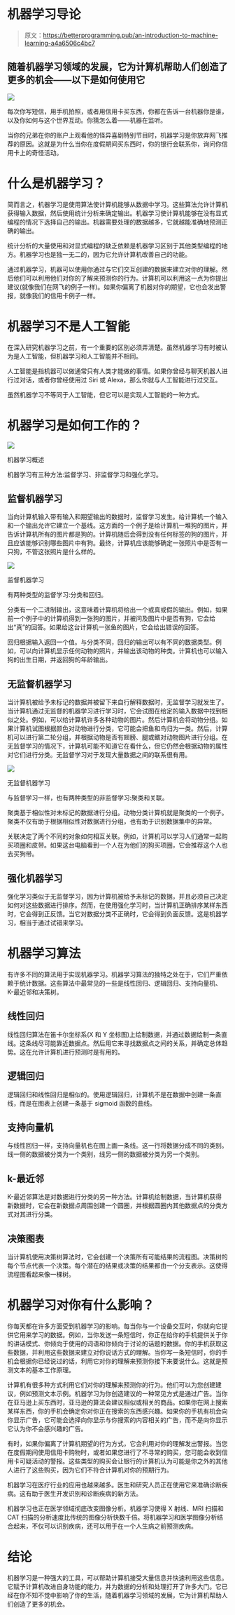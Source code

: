# 机器学习导论

> 原文：<https://betterprogramming.pub/an-introduction-to-machine-learning-a4a6506c4bc7>

## 随着机器学习领域的发展，它为计算机帮助人们创造了更多的机会——以下是如何使用它

![](img/e9838838d1ab7de1f7c5636e7c4b0188.png)

每次你写短信，用手机拍照，或者用信用卡买东西，你都在告诉一台机器你是谁，以及你如何与这个世界互动。你猜怎么着——机器在监听。

当你的兄弟在你的账户上观看他的怪异喜剧特别节目时，机器学习是你放弃网飞推荐的原因。这就是为什么当你在度假期间买东西时，你的银行会联系你，询问你信用卡上的奇怪活动。

# 什么是机器学习？

简而言之，机器学习是使用算法使计算机能够从数据中学习。这些算法允许计算机获得输入数据，然后使用统计分析来确定输出。机器学习使计算机能够在没有显式编程的情况下选择自己的输出。机器需要处理的数据越多，它就越能准确地预测正确的输出。

统计分析的大量使用和对显式编程的缺乏依赖是机器学习区别于其他类型编程的地方。机器学习也是独一无二的，因为它允许计算机改善自己的功能。

通过机器学习，机器可以使用你通过与它们交互创建的数据来建立对你的理解。然后他们可以利用他们对你的了解来预测你的行为。计算机可以利用这一点为你提出建议(就像我们在网飞的例子一样)。如果你偏离了机器对你的期望，它也会发出警报，就像我们的信用卡例子一样。

# 机器学习不是人工智能

在深入研究机器学习之前，有一个重要的区别必须弄清楚。虽然机器学习有时被认为是人工智能，但机器学习和人工智能并不相同。

人工智能是指机器可以做通常只有人类才能做的事情。如果你曾经与聊天机器人进行过对话，或者你曾经使用过 Siri 或 Alexa，那么你就与人工智能进行过交互。

虽然机器学习不等同于人工智能，但它可以是实现人工智能的一种方式。

# 机器学习是如何工作的？

![](img/c9b38e45c22169b8517fd76d30d5f6f8.png)

机器学习概述

机器学习有三种方法:监督学习、非监督学习和强化学习。

## 监督机器学习

当向计算机输入带有输入和期望输出的数据时，监督学习发生。给计算机一个输入和一个输出允许它建立一个基线。这方面的一个例子是给计算机一堆狗的图片，并告诉计算机所有的图片都是狗的。计算机随后会得到没有任何标签的狗的图片，并且应该能够识别哪些图片中有狗。最终，计算机应该能够确定一张照片中是否有一只狗，不管这张照片是什么样的。

![](img/6f352573e98165cf64680f48fb800f6d.png)

监督机器学习

有两种类型的监督学习:分类和回归。

分类有一个二进制输出，这意味着计算机将给出一个或真或假的输出。例如，如果前一个例子中的计算机得到一张狗的图片，并被问及图片中是否有狗，它会给出“真”的回答。如果给这台计算机一张鱼的图片，它会给出错误的回答。

回归根据输入返回一个值。与分类不同，回归的输出可以有不同的数据类型。例如，可以向计算机显示任何动物的照片，并输出该动物的种类。计算机也可以输入狗的出生日期，并返回狗的年龄输出。

## 无监督机器学习

当计算机被给予未标记的数据并被留下来自行解释数据时，无监督学习就发生了。当计算机通过无监督的机器学习进行学习时，它会试图在给定的输入数据中找到相似之处。例如，可以给计算机许多各种动物的图片。然后计算机会将动物分组。如果计算机试图根据颜色对动物进行分类，它可能会把鱼和鸟归为一类。然后，计算机可以进行第二轮分组，并根据动物是否有翅膀、腿或鳍对动物图片进行分组。在无监督学习的情况下，计算机可能不知道它在看什么，但它仍然会根据动物的属性对它们进行分类。无监督学习对于发现大量数据之间的联系很有用。

![](img/78cd38212f0ffc2268f8cc3c1f681f57.png)

无监督机器学习

与监督学习一样，也有两种类型的非监督学习:聚类和关联。

聚类基于相似性对未标记的数据进行分组。动物分类计算机就是聚类的一个例子。聚类不仅有助于根据相似性对数据进行分组，也有助于识别数据集中的异常。

关联决定了两个不同的对象如何相互关联。例如，计算机可以学习人们通常一起购买项圈和皮带。如果这台电脑看到一个人在为他们的狗买项圈，它会推荐这个人也去买狗带。

## 强化机器学习

强化学习类似于无监督学习，因为计算机被给予未标记的数据，并且必须自己决定如何对这些数据进行排序。然而，在使用强化学习时，当计算机正确排序某样东西时，它会得到正反馈。当它对数据分类不正确时，它会得到负面反馈。这是机器学习，相当于通过试错来学习。

# 机器学习算法

有许多不同的算法用于实现机器学习。机器学习算法的独特之处在于，它们严重依赖于统计数据。这些算法中最常见的一些是线性回归、逻辑回归、支持向量机、K-最近邻和决策树。

## 线性回归

线性回归算法在笛卡尔坐标系(X 和 Y 坐标图)上绘制数据，并通过数据绘制一条直线。这条线尽可能靠近数据点。然后用它来寻找数据点之间的关系，并确定总体趋势。这在允许计算机进行预测时是有用的。

## 逻辑回归

逻辑回归和线性回归是相似的。使用逻辑回归，计算机不是在数据中创建一条直线，而是在图表上创建一条基于 sigmoid 函数的曲线。

## 支持向量机

与线性回归一样，支持向量机也在图上画一条线。这一行将数据分成不同的类别。线一侧的数据被分类为一个类别，线另一侧的数据被分类为另一个类别。

## k-最近邻

K-最近邻算法是对数据进行分类的另一种方法。计算机绘制数据，当计算机获得新数据时，它会在新数据点周围创建一个圆圈，并根据圆圈内其他数据点的分类方式对其进行分类。

## 决策图表

当计算机使用决策树算法时，它会创建一个决策所有可能结果的流程图。决策树的每个节点代表一个决策。每个潜在的结果或决策的结果都由一个分支表示。这使得流程图看起来像一棵树。

# 机器学习对你有什么影响？

你每天都在许多方面受到机器学习的影响。每当你与一个设备交互时，你就向它提供它用来学习的数据。例如，当你发送一条短信时，你正在给你的手机提供关于你的讲话模式、你倾向于使用的词语和你倾向于讨论的话题的数据。你的手机获取这些数据，并利用这些数据来建立对你说话方式的理解。当你写一条短信时，你的手机会根据你已经说过的话，利用它对你的理解来预测你接下来要说什么。这就是预测文本的基本工作原理。

计算机有很多种方式利用它们对你的理解来预测你的行为。他们可以为您创建建议，例如预测文本示例。机器学习为你创造建议的一种常见方式是通过广告。当你在亚马逊上买东西时，亚马逊的算法会建议相似或相关的商品。如果你在网上搜索某样东西，你的手机会确定你对你正在搜索的东西感兴趣。如果你的手机有机会向你显示广告，它可能会选择向你显示与你搜索的内容相关的广告，而不是向你显示它认为你不会感兴趣的广告。

有时，如果你偏离了计算机期望的行为方式，它会利用对你的理解发出警报。当您在度假期间使用信用卡购物时，或者如果您进行了不寻常的购买，您可能会收到信用卡可疑活动的警报。这些类型的购买会让银行的计算机认为可能是你之外的其他人进行了这些购买，因为它们不符合计算机对你的预期行为。

机器学习在医疗行业的应用也越来越多。医生和研究人员正在使用它来准确诊断疾病。这有助于医生开发识别和诊断疾病的新方法。

机器学习也正在医学领域彻底改变图像分析。机器学习使得 X 射线、MRI 扫描和 CAT 扫描的分析速度比传统的图像分析快数千倍。将机器学习和医学图像分析结合起来，不仅可以识别疾病，还可以用于在一个人生病之前预测疾病。

# 结论

机器学习是一种强大的工具，可以帮助计算机接受大量信息并快速利用这些信息。它赋予计算机改进自身功能的能力，并为数据的分析和处理打开了许多大门。它已经在你不知不觉中影响了你的生活，随着机器学习领域的发展，它为计算机帮助人们创造了更多的机会。